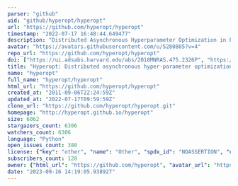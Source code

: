 ```yaml
---
parser: "github"
uid: "github/hyperopt/hyperopt"
url: "https://github.com/hyperopt/hyperopt"
timestamp: "2022-07-17 16:48:44.649477"
description: "Distributed Asynchronous Hyperparameter Optimization in Python"
avatar: "https://avatars.githubusercontent.com/u/5280805?v=4"
repo_url: "https://github.com/hyperopt/hyperopt"
doi: ["https://ui.adsabs.harvard.edu/abs/2018MNRAS.475.2326P", "https://proceedings.mlr.press/v28/bergstra13.html", "https://ui.adsabs.harvard.edu/abs/2022ascl.soft05008B/abstract"]
title: "Hyperopt: Distributed asynchronous hyper-parameter optimization"
name: "hyperopt"
full_name: "hyperopt/hyperopt"
html_url: "https://github.com/hyperopt/hyperopt"
created_at: "2011-09-06T22:24:59Z"
updated_at: "2022-07-17T09:59:59Z"
clone_url: "https://github.com/hyperopt/hyperopt.git"
homepage: "http://hyperopt.github.io/hyperopt"
size: 6062
stargazers_count: 6306
watchers_count: 6306
language: "Python"
open_issues_count: 380
license: {"key": "other", "name": "Other", "spdx_id": "NOASSERTION", "url": null, "node_id": "MDc6TGljZW5zZTA="}
subscribers_count: 128
owner: {"html_url": "https://github.com/hyperopt", "avatar_url": "https://avatars.githubusercontent.com/u/5280805?v=4", "login": "hyperopt", "type": "Organization"}
date: "2023-09-16 14:19:05.938927"
---
```

